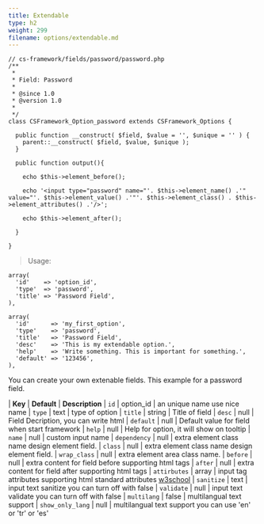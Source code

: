 ```yaml
---
title: Extendable
type: h2
weight: 299
filename: options/extendable.md
---
```


```php?start_line=1
// cs-framework/fields/password/password.php
/**
 *
 * Field: Password
 *
 * @since 1.0
 * @version 1.0
 *
 */
class CSFramework_Option_password extends CSFramework_Options {

  public function __construct( $field, $value = '', $unique = '' ) {
    parent::__construct( $field, $value, $unique );
  }

  public function output(){

    echo $this->element_before();

    echo '<input type="password" name="'. $this->element_name() .'" value="'. $this->element_value() .'"'. $this->element_class() . $this->element_attributes() .'/>';

    echo $this->element_after();

  }

}
```

> Usage:

```php?start_line=1
array(
  'id'    => 'option_id',
  'type'  => 'password',
  'title' => 'Password Field',
),
```

```php?start_line=1
array(
  'id'      => 'my_first_option',
  'type'    => 'password',
  'title'   => 'Password Field',
  'desc'    => 'This is my extendable option.',
  'help'    => 'Write something. This is important for something.',
  'default' => '123456',
),
```

You can create your own extenable fields. This example for a password field.

| **Key**          | **Default** | **Description**
| `id`             | option_id   | an unique name use nice name
| `type`           | text        | type of option
| `title`          | string      | Title of field
| `desc`           | null        | Field Decription, you can write html
| `default`        | null        | Default value for field when start framework
| `help`           | null        | Help for option, it will show on tooltip
| `name`           | null        | custom input name
| `dependency`     | null        | extra element class name design element field.
| `class`          | null        | extra element class name design element field.
| `wrap_class`     | null        | extra element area class name.
| `before`         | null        | extra content for field before supporting html tags
| `after`          | null        | extra content for field after supporting html tags
| `attirbutes`     | array       | input tag attributes supporting html standard attributes [w3school](http://www.w3schools.com/tags/tag_input.asp)
| `sanitize`       | text        | input text sanitize you can turn off with false
| `validate`       | null        | input text validate you can turn off with false
| `multilang`      | false       | multilangual text support
| `show_only_lang` | null        | multilangual text support you can use 'en' or 'tr' or 'es'
